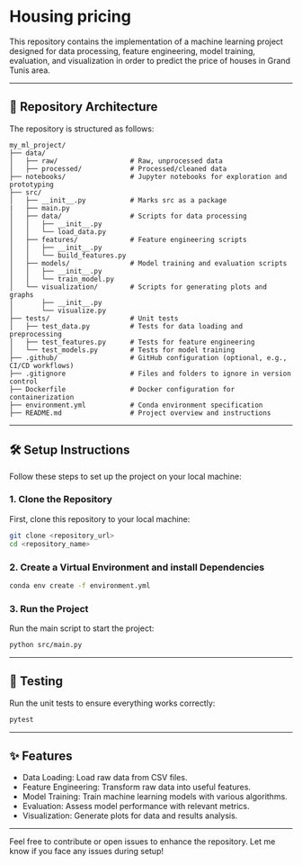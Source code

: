 # Housing pricing

This repository contains the implementation of a machine learning project designed for data processing, feature engineering, model training, evaluation, and visualization in order to predict the price of houses in Grand Tunis area.

---

## 📁 Repository Architecture

The repository is structured as follows:

```
my_ml_project/
├── data/
│   ├── raw/                  # Raw, unprocessed data
│   ├── processed/            # Processed/cleaned data
├── notebooks/                # Jupyter notebooks for exploration and prototyping
├── src/
│   ├── __init__.py           # Marks src as a package
|   ├── main.py
│   ├── data/                 # Scripts for data processing
│   │   ├── __init__.py
│   │   └── load_data.py
│   ├── features/             # Feature engineering scripts 
│   │   ├── __init__.py
│   │   └── build_features.py
│   ├── models/               # Model training and evaluation scripts
│   │   ├── __init__.py
│   │   └── train_model.py
│   └── visualization/        # Scripts for generating plots and graphs
│       ├── __init__.py
│       └── visualize.py
├── tests/                    # Unit tests
│   ├── test_data.py          # Tests for data loading and preprocessing
│   ├── test_features.py      # Tests for feature engineering
│   └── test_models.py        # Tests for model training
├── .github/                  # GitHub configuration (optional, e.g., CI/CD workflows)
├── .gitignore                # Files and folders to ignore in version control
├── Dockerfile                # Docker configuration for containerization
├── environment.yml           # Conda environment specification
├── README.md                 # Project overview and instructions
```

---

## 🛠️ Setup Instructions

Follow these steps to set up the project on your local machine:

### **1. Clone the Repository**
First, clone this repository to your local machine:
```bash
git clone <repository_url>
cd <repository_name>
```

### **2. Create a Virtual Environment and install Dependencies**
```bash
conda env create -f environment.yml
```

### **3. Run the Project**
Run the main script to start the project:
```bash
python src/main.py
```

---

## 🧪 Testing
Run the unit tests to ensure everything works correctly:
```bash
pytest
```

---

## ✨ Features
 - Data Loading: Load raw data from CSV files.
 - Feature Engineering: Transform raw data into useful features.
 - Model Training: Train machine learning models with various algorithms.
 - Evaluation: Assess model performance with relevant metrics.
 - Visualization: Generate plots for data and results analysis.

---

Feel free to contribute or open issues to enhance the repository. Let me know if you face any issues during setup!